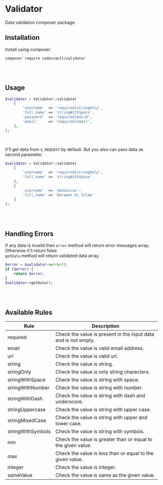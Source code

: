 # Validator

Data validation composer package.

## Installation

Install using composer.

```
composer require codesvault/validator
```

<br>
<br>

## Usage

```php
$validator = Validator::validate(
    [
		'username'	=> 'required|stringOnly',
		'full_name'	=> 'stringWithSpace',
		'password'	=> 'required|min:8',
		'email'		=> 'required|email',
    ],
);
```

<br>

It'll get data from `$_REQUEST` by default. But you also can pass data as second parameter.

```php
$validator = Validator::validate(
	[
		'username'	=> 'required|stringOnly',
		'full_name'	=> 'stringWithSpace'
	],
	[
		'username'	=> 'abmsourav',
		'full_name'	=> 'Keramot UL Islam'
	]
);
```

<br>
<br>

## Handling Errors

If any data is invalid then `error` method will return error messages array. Otherwise it'll return false.
<br>
`getData` method will return validated data array.

```php
$error = $validator->error();
if ($error) {
	return $error;
}
$validator->getData();
```

<br>
<br>

## Available Rules

| Rule | Description |
| --- | --- |
| required | Check the value is present in the input data and is not empty. |
| email | Check the value is valid email address. |
| url | Check the value is valid url. |
| string | Check the value is string. |
| stringOnly | Check the value is only string charecters. |
| stringWithSpace | Check the value is string with space. |
| stringWithNumber | Check the value is string with number. |
| stringWithDash | Check the value is string with dash and underscore. |
| stringUppercase | Check the value is string with upper case. |
| stringMixedCase | Check the value is string with upper and lower case. |
| stringWithSymbols | Check the value is string with symbols. |
| min | Check the value is greater than or equal to the given value. |
| max | Check the value is less than or equal to the given value. |
| integer | Check the value is integer. |
| sameValue | Check the value is same as the given value. |

